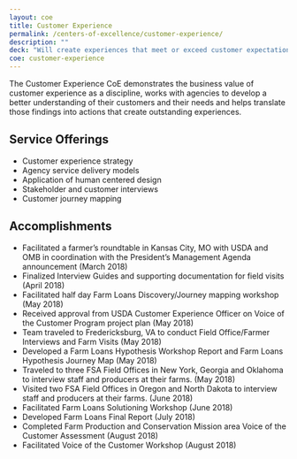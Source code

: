 ```yaml
---
layout: coe
title: Customer Experience
permalink: /centers-of-excellence/customer-experience/
description: ""
deck: "Will create experiences that meet or exceed customer expectations."
coe: customer-experience
---
```


The Customer Experience CoE demonstrates the business value of customer experience as a discipline, works with agencies to develop a better understanding of their customers and their needs and helps translate those findings into actions that create outstanding experiences.

## Service Offerings

- Customer experience strategy
- Agency service delivery models
- Application of human centered design
- Stakeholder and customer interviews
- Customer journey mapping




## Accomplishments

- Facilitated a farmer’s roundtable in Kansas City, MO with USDA and OMB in coordination with the President’s Management Agenda announcement (March 2018)
- Finalized Interview Guides and supporting documentation for field visits (April 2018)
- Facilitated half day Farm Loans Discovery/Journey mapping workshop (May 2018)
- Received approval from USDA Customer Experience Officer on Voice of the Customer Program project plan (May 2018)
- Team traveled to Fredericksburg, VA to conduct Field Office/Farmer Interviews and Farm Visits (May 2018)
- Developed a Farm Loans Hypothesis Workshop Report and Farm Loans Hypothesis Journey Map (May 2018)
- Traveled to three FSA Field Offices in New York, Georgia and Oklahoma to interview staff and producers at their farms. (May 2018)
- Visited two FSA Field Offices in Oregon and North Dakota to interview staff and producers at their farms. (June 2018)
- Facilitated Farm Loans Solutioning Workshop (June 2018)
- Developed Farm Loans Final Report (July 2018)
- Completed Farm Production and Conservation Mission area Voice of the Customer Assessment (August 2018)
- Facilitated Voice of the Customer Workshop (August 2018)
